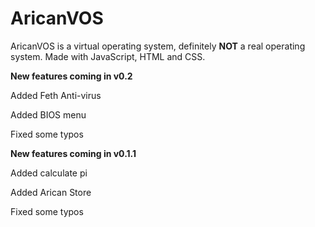 # AricanVOS

AricanVOS is a virtual operating system, definitely **NOT** a real operating system. Made with JavaScript, HTML and CSS.

**New features coming in v0.2**

Added Feth Anti-virus

Added BIOS menu

Fixed some typos

**New features coming in v0.1.1**

Added calculate pi

Added Arican Store

Fixed some typos
